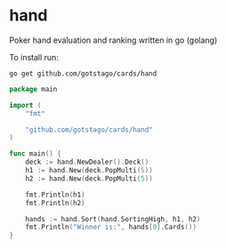hand
========

Poker hand evaluation and ranking written in go (golang)

To install run:

```
go get github.com/gotstago/cards/hand
```

```go
package main

import (
	"fmt"

	"github.com/gotstago/cards/hand"
)

func main() {
	deck := hand.NewDealer().Deck()
	h1 := hand.New(deck.PopMulti(5))
	h2 := hand.New(deck.PopMulti(5))

	fmt.Println(h1)
	fmt.Println(h2)

	hands := hand.Sort(hand.SortingHigh, h1, h2)
	fmt.Println("Winner is:", hands[0].Cards())
}

```
